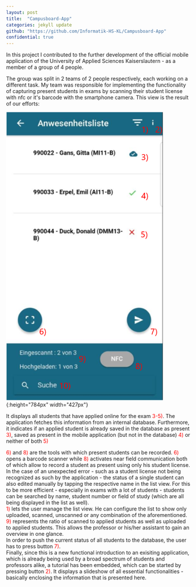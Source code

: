 ```yaml
---
layout: post
title:  "Campusboard-App"
categories: jekyll update
github: "https://github.com/Informatik-HS-KL/Campusboard-App"
confidential: true
---
```


In this project I contributed to the further development of the official mobile application of the University of Applied Sciences Kaiserslautern - as a member of a group of 4 people.<br>

The group was split in 2 teams of 2 people respectively, each working on a different task.
My team was responsible for implementing the functionality of capturing present students in exams by scanning their student license with nfc or it's barcode with the smartphone camera.
This view is the result of our efforts:

![overview](/assets/images/cambusboard-app2.PNG){:height="784px" width="427px"}<br>

It displays all students that have applied online for the exam <span style="color: red">3-5)</span>. The application fetches this information from an internal database.
Furthermore, it indicates if an applied student is already saved in the database as present <span style="color: red">3)</span>, saved as present in the mobile application (but not in the database) <span style="color: red">4)</span> or neither of both <span style="color: red">5)</span><br>

<span style="color: red">6)</span> and <span style="color: red">8)</span> are the tools with which present students can be recorded. <span style="color: red">6)</span> opens a barcode scanner while <span style="color: red">8)</span> activates near field communication both of which allow to record a student as present using only his student license.
<br>
In the case of an unexpected error - such as a student license not being recognized as such by the application - the status of a single student can also edited manually by tapping the respective name in the list view. For this to be more efficient - especially in exams with a lot of students - students can be searched by name, student number or field of study (which are all being displayed in the list as well).
<br>
<span style="color: red">1)</span> lets the user manage the list view. He can configure the list to show only uploaded, scanned, unscanned or any combination of the aforementioned.
<br>
<span style="color: red">9)</span> represents the ratio of scanned to applied students as well as uploaded to applied students. This allows the professor or his/her assistant to gain an overview in one glance.
<br>
In order to push the current status of all students to the database, the user has to press button <span style="color: red">7)</span>.
<br>
Finally, since this is a new functional introduction to an exisiting application, which is already being used by a broad spectrum of students and professors alike, a tutorial has been embedded, which can be started by pressing button <span style="color: red">2)</span>. It displays a slideshow of all essential functionalities - basically enclosing the information that is presented here. 



